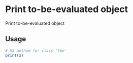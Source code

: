 # Print to-be-evaluated object

Print to-be-evaluated object

## Usage

``` r
# S3 method for class 'tbe'
print(x)
```
